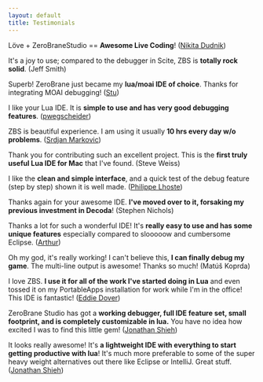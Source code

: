 ```yaml
---
layout: default
title: Testimonials
---
```


Löve + ZeroBraneStudio == **Awesome Live Coding**!
([Nikita Dudnik](http://nikdudnik.com/post/30067678839/ive-spent-last-day-looking-for-a-suitable))

It's a joy to use; compared to the debugger in Scite, ZBS is **totally rock solid**.
(Jeff Smith)

Superb! ZeroBrane just became my **lua/moai IDE of choice**. Thanks for integrating MOAI debugging!
([Stu](http://www.tabletop-terrain.com/))

I like your Lua IDE. It is **simple to use and has very good debugging features**.
([pwegscheider](https://github.com/pwegscheider))

ZBS is beautiful experience. I am using it usually **10 hrs every day w/o problems**.
([Srdjan Markovic](https://github.com/srdjan-m))

Thank you for contributing such an excellent project. This is the **first truly useful Lua IDE for Mac** that I've found.
(Steve Weiss) 

I like the **clean and simple interface**, and a quick test of the debug feature (step by step) shown it is well made.
([Philippe Lhoste](http://lua-users.org/lists/lua-l/2012-06/msg00854.html))

Thanks again for your awesome IDE. **I've moved over to it, forsaking my previous investment in Decoda**!
(Stephen Nichols)

Thanks a lot for such a wonderful IDE!  It's **really easy to use and has some unique features** especially compared to slooooow and cumbersome Eclipse.
([Arthur](https://github.com/toiffel))

Oh my god, it's really working! I can't believe this, **I can finally debug my game**. The multi-line output is awesome! Thanks so much!
(Matúš Koprda)

I love ZBS. **I use it for all of the work I've started doing in Lua** and even tossed it on my PortableApps installation for work while I'm in the office! This IDE is fantastic!
([Eddie Dover](https://github.com/EddieDover))

ZeroBrane Studio has got a **working debugger, full IDE feature set, small footprint, and is completely customizable in lua.**  You have no idea how excited I was to find this little gem!
([Jonathan Shieh](https://github.com/Odie))

It looks really awesome! It's **a lightweight IDE with everything to start getting productive with lua**!  It's much more preferable to some of the super heavy weight alternatives out there like Eclipse or IntelliJ.  Great stuff.
([Jonathan Shieh](https://github.com/Odie))
